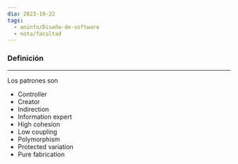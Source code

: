 ```yaml
---
dia: 2023-10-22
tags:
  - aninfo/Diseño-de-software
  - nota/facultad
---
```

### Definición
---
Los patrones son
* Controller
* Creator
* Indirection
* Information expert
* High cohesion
* Low coupling
* Polymorphism
* Protected variation
* Pure fabrication